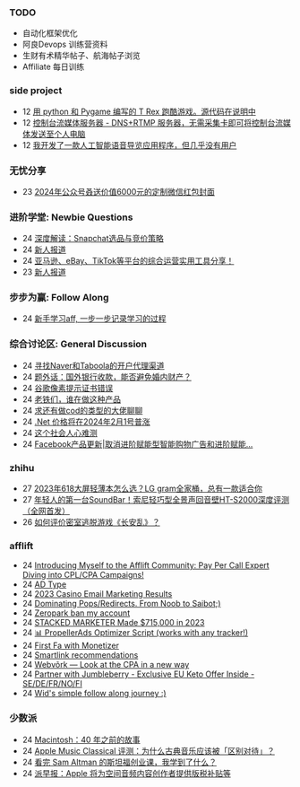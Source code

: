 ### TODO
-  自动化框架优化
-  阿良Devops 训练营资料
-  生财有术精华帖子、航海帖子浏览
-  Affiliate 每日训练

### side project
<!-- sideproject:START -->
-  12 [用 python 和 Pygame 编写的 T Rex 跑酷游戏。源代码在说明中](https://www.youtube.com/watch?v=pZySIXSelCA)
-  12 [控制台流媒体服务器 - DNS+RTMP 服务器，无需采集卡即可将控制台流媒体发送至个人电脑](https://github.com/Aioros/console-streaming-server)
-  12 [我开发了一款人工智能语音导览应用程序，但几乎没有用户](https://www.reddit.com/r/SideProject/comments/18gpp0e/ive_built_an_ai_audio_tour_app_but_have_almost_no/)<!-- sideproject:END -->


### 无忧分享
<!-- ruyo:START -->
-  23 [2024年公众号叒送价值6000元的定制微信红包封面](https://51.ruyo.net/18598.html)<!-- ruyo:END -->

### 进阶学堂: Newbie Questions
<!-- advertcn1:START -->
-  24 [深度解读：Snapchat选品与竞价策略](https://www.advertcn.com/thread-113800-1-1.html)
-  24 [新人报道](https://www.advertcn.com/thread-113791-1-1.html)
-  24 [亚马逊、eBay、TikTok等平台的综合运营实用工具分享！](https://www.advertcn.com/thread-113785-1-1.html)
-  23 [新人报道](https://www.advertcn.com/thread-113782-1-1.html)<!-- advertcn1:END -->

### 步步为赢: Follow Along
<!-- advertcn2:START -->
-  24 [新手学习aff, 一步一步记录学习的过程](https://www.advertcn.com/thread-113798-1-1.html)<!-- advertcn2:END -->

### 综合讨论区: General Discussion
<!-- advertcn3:START -->
-  24 [寻找Naver和Taboola的开户代理渠道](https://www.advertcn.com/thread-113804-1-1.html)
-  24 [题外话：国外银行收款，能否避免婚内财产？](https://www.advertcn.com/thread-113803-1-1.html)
-  24 [谷歌像素提示证书错误](https://www.advertcn.com/thread-113802-1-1.html)
-  24 [老铁们，谁在做这种产品](https://www.advertcn.com/thread-113799-1-1.html)
-  24 [求还有做cod的类型的大佬聊聊](https://www.advertcn.com/thread-113796-1-1.html)
-  24 [.Net 价格将在2024年2月1号普涨](https://www.advertcn.com/thread-113788-1-1.html)
-  24 [这个社会人心难测](https://www.advertcn.com/thread-113787-1-1.html)
-  24 [Facebook产品更新|取消进阶赋能型智能购物广告和进阶赋能...](https://www.advertcn.com/thread-113784-1-1.html)<!-- advertcn3:END -->


### zhihu
<!-- zhihu:START -->
-  27 [2023年618大屏轻薄本怎么选？LG gram全家桶，总有一款适合你](http://zhuanlan.zhihu.com/p/632641888?utm_campaign=rss&utm_medium=rss&utm_source=rss&utm_content=title)
-  27 [年轻人的第一台SoundBar！索尼轻巧型全景声回音壁HT-S2000深度评测（全网首发）](http://zhuanlan.zhihu.com/p/630990296?utm_campaign=rss&utm_medium=rss&utm_source=rss&utm_content=title)
-  26 [如何评价密室逃脱游戏《长安乱》？](http://www.zhihu.com/question/563950552/answer/3045961312?utm_campaign=rss&utm_medium=rss&utm_source=rss&utm_content=title)<!-- zhihu:END -->

### afflift
<!-- afflift:START -->
-  24 [Introducing Myself to the Afflift Community: Pay Per Call Expert Diving into CPL/CPA Campaigns!](https://afflift.com/f/threads/introducing-myself-to-the-afflift-community-pay-per-call-expert-diving-into-cpl-cpa-campaigns.12516/)
-  24 [AD Type](https://afflift.com/f/threads/ad-type.12518/)
-  24 [2023 Casino Email Marketing Results](https://afflift.com/f/threads/2023-casino-email-marketing-results.12465/)
-  24 [Dominating Pops/Redirects. From Noob to Saibot;&rpar;](https://afflift.com/f/threads/dominating-pops-redirects-from-noob-to-saibot.12496/)
-  24 [Zeropark ban my account](https://afflift.com/f/threads/zeropark-ban-my-account.12514/)
-  24 [STACKED MARKETER Made $715,000 in 2023](https://afflift.com/f/threads/stacked-marketer-made-715-000-in-2023.12513/)
-  24 [📊 PropellerAds Optimizer Script &lpar;works with any tracker!&rpar;](https://afflift.com/f/threads/%F0%9F%93%8A-propellerads-optimizer-script-works-with-any-tracker.11813/)
-  24 [First Fa with Monetizer](https://afflift.com/f/threads/first-fa-with-monetizer.12466/)
-  24 [Smartlink recommendations](https://afflift.com/f/threads/smartlink-recommendations.12456/)
-  24 [Webvõrk — Look at the CPA in a new way](https://afflift.com/f/threads/webv%C3%B5rk-%E2%80%94-look-at-the-cpa-in-a-new-way.2820/)
-  24 [Partner with Jumbleberry - Exclusive EU Keto Offer Inside - SE/DE/FR/NO/FI](https://afflift.com/f/threads/partner-with-jumbleberry-exclusive-eu-keto-offer-inside-se-de-fr-no-fi.12515/)
-  24 [Wid&#39;s simple follow along journey :&rpar;](https://afflift.com/f/threads/wids-simple-follow-along-journey.12506/)<!-- afflift:END -->

### 少数派
<!-- sspai:START -->
-  24 [Macintosh：40 年之前的故事](https://sspai.com/post/73310)
-  24 [Apple Music Classical 评测：为什么古典音乐应该被「区别对待」？](https://sspai.com/post/79079)
-  24 [看完 Sam Altman 的斯坦福创业课，我学到了什么？](https://sspai.com/post/84988)
-  24 [派早报：Apple 将为空间音频内容创作者提供版税补贴等](https://sspai.com/post/86018)<!-- sspai:END -->
